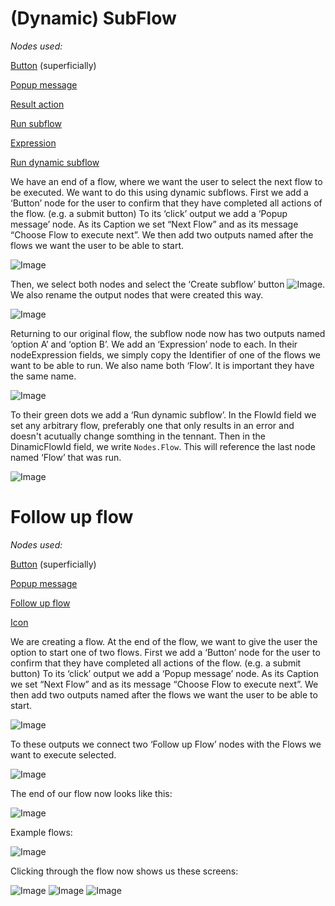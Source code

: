 # (Dynamic) SubFlow
_Nodes used:_

[Button](../../Nodes/UserInterface/Button.md) (superficially)

[Popup message](../../Nodes/UserInterface/PopupMessage.md)

[Result action](../../Nodes/Navigation/ResultAction.md)

[Run subflow](../../Nodes/Navigation/RunSubflow.md)

[Expression](../../Nodes/Expressions/Expression.md)

[Run dynamic subflow](../../Nodes/Navigation/RunDynamicSubflow.md)


We have an end of a flow, where we want the user to select the next flow to be executed. We want to do this using dynamic subflows. First we add a ‘Button’ node for the user to confirm that they have completed all actions of the flow. (e.g. a submit button) To its ‘click’ output we add a ‘Popup message’ node. As its Caption we set “Next Flow” and as its message “Choose Flow to execute next”. We then add two outputs named after the flows we want the user to be able to start. 

![Image](../../Documentation/Nodes/RunOtherFlow/0.png)

Then, we select both nodes and select the ‘Create subflow’ button ![Image](../../Documentation/Nodes/RunOtherFlow/1.png). We also rename the output nodes that were created this way.

![Image](../../Documentation/Nodes/RunOtherFlow/2.png)

Returning to our original flow, the subflow node now has two outputs named ‘option A’ and ‘option B’. We add an ‘Expression’ node to each. In their nodeExpression fields, we simply copy the Identifier of one of the flows we want to be able to run. We also name both ‘Flow’. It is important they have the same name.

![Image](../../Documentation/Nodes/RunOtherFlow/3.png)

To their green dots we add a ‘Run dynamic subflow’. In the FlowId field we set any arbitrary flow, preferably one that only results in an error and doesn't acutually change somthing in the tennant. Then in the DinamicFlowId field, we write `Nodes.Flow`. This will reference the last node named ‘Flow’ that was run.

![Image](../../Documentation/Nodes/RunOtherFlow/4.png)

# Follow up flow
_Nodes used:_

[Button](../../Nodes/UserInterface/Button.md) (superficially)

[Popup message](../../Nodes/UserInterface/PopupMessage.md)

[Follow up flow](../../Nodes/Navigation/RunFollowUpFlow.md)

[Icon](../../Nodes/Display/Icon.md)


We are creating a flow. At the end of the flow, we want to give the user the option to start one of two flows. First we add a ‘Button’ node for the user to confirm that they have completed all actions of the flow. (e.g. a submit button) To its ‘click’ output we add a ‘Popup message’ node. As its Caption we set “Next Flow” and as its message “Choose Flow to execute next”. We then add two outputs named after the flows we want the user to be able to start. 

![Image](../../Documentation/Nodes/RunOtherFlow/10.png)

To these outputs we connect two ‘Follow up Flow’ nodes with the Flows we want to execute selected.

![Image](../../Documentation/Nodes/RunOtherFlow/11.png)

The end of our flow now looks like this:

![Image](../../Documentation/Nodes/RunOtherFlow/12.png)

Example flows:

![Image](../../Documentation/Nodes/RunOtherFlow/13.png)

Clicking through the flow now shows us these screens:

![Image](../../Documentation/Nodes/RunOtherFlow/14.png)
![Image](../../Documentation/Nodes/RunOtherFlow/15.png)
![Image](../../Documentation/Nodes/RunOtherFlow/16.png)






